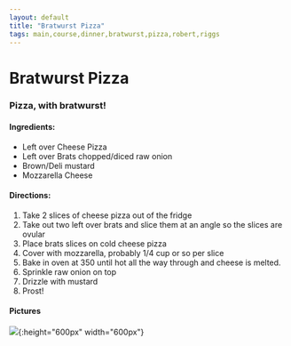 ```yaml
---
layout: default
title: "Bratwurst Pizza"
tags: main,course,dinner,bratwurst,pizza,robert,riggs
---
```

# Bratwurst Pizza

### Pizza, with bratwurst!

#### Ingredients:
- Left over Cheese Pizza
- Left over Brats chopped/diced raw onion
- Brown/Deli mustard
- Mozzarella Cheese

#### Directions:
1. Take 2 slices of cheese pizza out of the fridge
2. Take out two left over brats and slice them at an angle so the slices are ovular
3. Place brats slices on cold cheese pizza
4. Cover with mozzarella, probably 1/4 cup or so per slice
5. Bake in oven at 350 until hot all the way through and cheese is melted.
6. Sprinkle raw onion on top
7. Drizzle with mustard
8. Prost!

#### Pictures
![]({{site.github.url}}/MainDishes/Images/BratwurstPizza.jpg){:height="600px" width="600px"}
